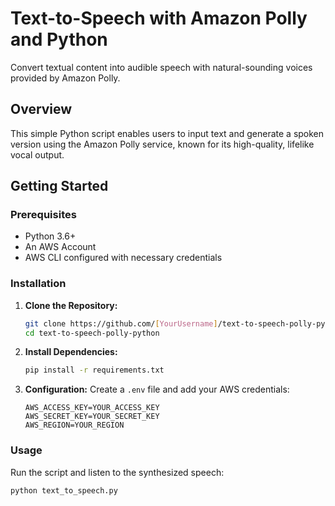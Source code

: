 # Text-to-Speech with Amazon Polly and Python

Convert textual content into audible speech with natural-sounding voices provided by Amazon Polly.

## Overview

This simple Python script enables users to input text and generate a spoken version using the Amazon Polly service, known for its high-quality, lifelike vocal output.

## Getting Started

### Prerequisites
- Python 3.6+
- An AWS Account
- AWS CLI configured with necessary credentials

### Installation

1. **Clone the Repository:**
    ```sh
    git clone https://github.com/[YourUsername]/text-to-speech-polly-python.git
    cd text-to-speech-polly-python
    ```
   
2. **Install Dependencies:**
    ```sh
    pip install -r requirements.txt
    ```

3. **Configuration:**
    Create a `.env` file and add your AWS credentials:
    ```env
    AWS_ACCESS_KEY=YOUR_ACCESS_KEY
    AWS_SECRET_KEY=YOUR_SECRET_KEY
    AWS_REGION=YOUR_REGION
    ```
   
### Usage

Run the script and listen to the synthesized speech:
```sh
python text_to_speech.py
